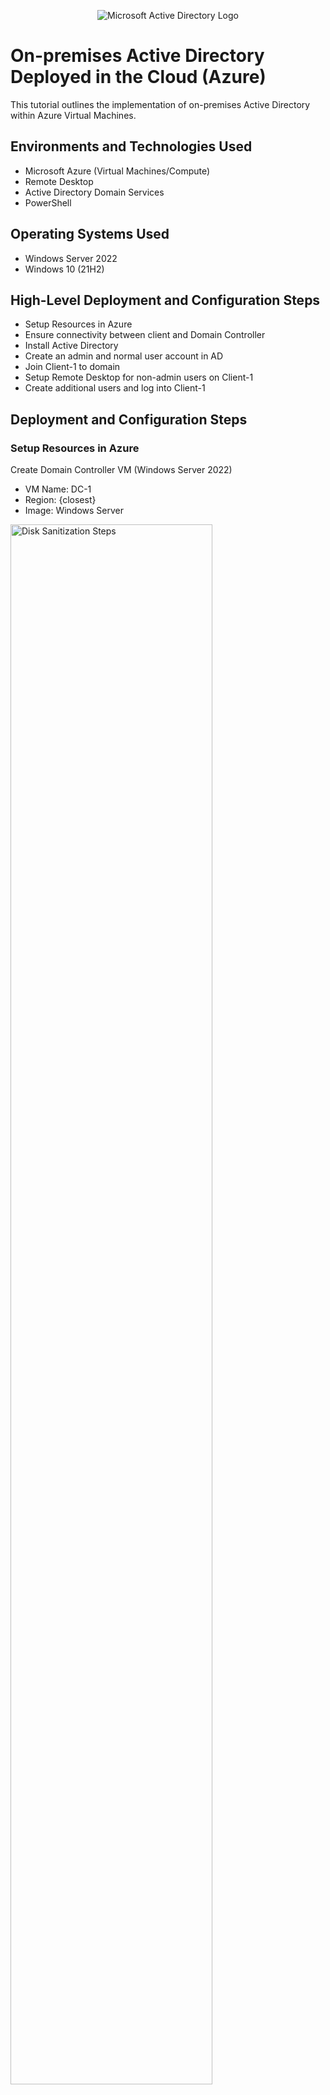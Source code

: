 <p align="center">
<img src="https://i.imgur.com/pU5A58S.png" alt="Microsoft Active Directory Logo"/>
</p>

<h1>On-premises Active Directory Deployed in the Cloud (Azure)</h1>
This tutorial outlines the implementation of on-premises Active Directory within Azure Virtual Machines.<br />


<h2>Environments and Technologies Used</h2>

- Microsoft Azure (Virtual Machines/Compute)
- Remote Desktop
- Active Directory Domain Services
- PowerShell

<h2>Operating Systems Used </h2>

- Windows Server 2022
- Windows 10 (21H2)

<h2>High-Level Deployment and Configuration Steps</h2>

- Setup Resources in Azure
- Ensure connectivity between client and Domain Controller
- Install Active Directory
- Create an admin and normal user account in AD
- Join Client-1 to domain
- Setup Remote Desktop for non-admin users on Client-1
- Create additional users and log into Client-1

<h2>Deployment and Configuration Steps</h2>

<h3>Setup Resources in Azure</h3>

<p>
Create Domain Controller VM (Windows Server 2022)
</p>
<ul>
	<li>VM Name: DC-1</li>
	<li>Region: {closest}</li>
	<li>Image: Windows Server</li>
</ul>
<p>
<img src="https://i.imgur.com/nwnKaoR.png" height="80%" width="80%" alt="Disk Sanitization Steps"/>
</p>

<br />

<p>
Create Client-1 VM
</p>
<ul>
	<li>VM Name: Client-1</li>
	<li>Region: {same as DC-1}</li>
	<li>Image: Windows 10</li>
</ul>
<p>
<img src="https://i.imgur.com/FF47ZeR.png" height="80%" width="80%" alt="Disk Sanitization Steps"/>
</p>

<br />

<p>
Set DC-1 IP address to static
</p>
<p>
In Azure Portal: Virtual Machine -> DC-1 -> Networking -> Network Interface -> IP configurations -> select ipconfig1
</p>
<p>
<img src="https://i.imgur.com/PmVuIig.png" height="80%" width="80%" alt="Disk Sanitization Steps"/>
</p>

<br />

<p>
Ensure both VMs are in the same Vnet
</p>
<p>
<img src="https://i.imgur.com/UK0LV9x.png" height="80%" width="80%" alt="Disk Sanitization Steps"/>
<img src="https://i.imgur.com/QrTwfPu.png" height="80%" width="80%" alt="Disk Sanitization Steps"/>
</p>

<br />

<h3>Ensure connectivity between client and Domain Controller</h3>

<p>
Login to Client-1 with Remote Desktop
</p>
<ul><li>Get Client-1's pubilc IP</li><li>Use Remote Desktop Connection with username and password created during setup</li></ul>
<p>
<img src="https://i.imgur.com/wMGMxtL.png" height="80%" width="80%" alt="Disk Sanitization Steps"/>
</p>

<br />

<p>
Ping DC-1's IP
</p>
<ul></li>Get DC-1's private IP</li><li>Open Command Prompt and ping DC-1</li></ul>
<p>
<img src="https://i.imgur.com/sZ78nNw.png" height="80%" width="80%" alt="Disk Sanitization Steps"/>
</p>

<br />

<p>
Login to DC-1 and enable ICMPv4
</p>
<ul><li>Log in to DC-1 using public IP</li><li>Open Windows Firewall</li></ul>
<p>
<img src="https://i.imgur.com/sZp2ppF.png" height="80%" width="80%" alt="Disk Sanitization Steps"/>
</p>
<p>
Set Inbound Rules
</p>
<p>Inbound Rules -> sort by Protocol -> enable both echo request rules</p>
<p>
<img src="https://i.imgur.com/iDRiQKH.png" height="80%" width="80%" alt="Disk Sanitization Steps"/>
</p>

<br />

<p>
Check back on Client-1 to see ping succeed
</p>
<p>
<img src="https://i.imgur.com/boOszDv.png" height="80%" width="80%" alt="Disk Sanitization Steps"/>
</p>

<br />

<h3>Install Active Directory</h3>

<p>
Switch back to DC-1 -> open Server Manager -> Dashboard -> Add roles and features
</p>
<p>
<img src="https://i.imgur.com/C3fMqfw.png" height="80%" width="80%" alt="Disk Sanitization Steps"/>
</p>

<br />

<p>
Install Active Directory Domain Services
</p>
<p>
<img src="https://i.imgur.com/0U0dObk.png" height="80%" width="80%" alt="Disk Sanitization Steps"/>
</p>

<br />

<p>
Click flag on top right and promote server to domain controller
</p>
<p>
<img src="https://i.imgur.com/5LZNtg3.png" height="80%" width="80%" alt="Disk Sanitization Steps"/>
</p>

<br />

<p>
Create domain name
</p>
<p>
<img src="https://i.imgur.com/ccBEUYz.png" height="80%" width="80%" alt="Disk Sanitization Steps"/>
</p>

<br />

<p>
After installing VM will be restarted
</p>
<p>
<img src="https://i.imgur.com/AB4hi7q.png" height="80%" width="80%" alt="Disk Sanitization Steps"/>
</p>

<br />

<p>
Re-login to DC-1 using {root-domain-name}/{username}
</p>
<p>
<img src="https://i.imgur.com/pCSKk4y.png" height="80%" width="80%" alt="Disk Sanitization Steps"/>
</p>

<br />

<h3>Create an admin and normal user account in AD</h3>

<p>
Open Active Directory Users and Computers
</p>
<p>
<img src="https://i.imgur.com/lpGxlPs.png" height="80%" width="80%" alt="Disk Sanitization Steps"/>
</p>

<br />

<p>
Create a new Organizational Unit called "_EMPLOYEES" and one called "_ADMINS"
</p>
<p>
<img src="https://i.imgur.com/NtKXrVb.png" height="80%" width="80%" alt="Disk Sanitization Steps"/>
</p>

<br />

<p>
In _ADMINS folder, right click and create new user
</p>
<p>
<img src="https://i.imgur.com/9Ri8jkf.png" height="80%" width="80%" alt="Disk Sanitization Steps"/>
</p>

<br />

<p>
Right click on user and go to properties -> member of -> add -> Domain Admins
</p>
<p>
<img src="https://i.imgur.com/yy0WXvi.png" height="80%" width="80%" alt="Disk Sanitization Steps"/>
</p>

<br />

<p>
Logout of DC-1
</p>
<p>
<img src="https://i.imgur.com/C9EQFQu.png" height="80%" width="80%" alt="Disk Sanitization Steps"/>
</p>

<br />

<p>
Log in with newly created admin user
</p>
<p>
<img src="https://i.imgur.com/ooMJ7ET.png" height="80%" width="80%" alt="Disk Sanitization Steps"/>
</p>

<br />

<h3>Join Client-1 to domain</h3>

<p>
Change Client-1's DNS to DC-1's private IP in Azure Portal
</p>
<ul><li>Get DC-1's private IP</li><li>Go to Client-1 -> Networking -> Network Interface -> DNS servers</li><li>Click Custom and paste DC-1's private IP and Save</li></ul>
<p>
<img src="https://i.imgur.com/kSgCgb9.png" height="80%" width="80%" alt="Disk Sanitization Steps"/>
</p>

<br />

<p>
Restart Client-1
</p>
<p>
<img src="https://i.imgur.com/5sbz2R4.png" height="80%" width="80%" alt="Disk Sanitization Steps"/>
</p>

<br />

<p>
Join Client-1 to the domain
</p>
<p>Right click start -> System -> Rename this PC -> Change -> Domain -> type {domain name}</p>
<p>
<img src="https://i.imgur.com/u3vwxr2.png" height="80%" width="80%" alt="Disk Sanitization Steps"/>
</p>

<br />

<p>
Enter admin username and password and restart
</p>
<p>
<img src="https://i.imgur.com/ANFRgRB.png" height="80%" width="80%" alt="Disk Sanitization Steps"/>
</p>

<br />

<h3>Setup Remote Desktop for non-admin users on Client-1</h3>

<p>
Log in to Client-1 with admin
</p>
<p>Right click start -> System -> Remote desktop -> Select users that can remotely access this PC -> Add -> Domain Users</p>
<p>
<img src="https://i.imgur.com/G8L5EKq.png" height="80%" width="80%" alt="Disk Sanitization Steps"/>
</p>

<br />

<h3>Create additional users and log into Client-1</h3>

<p>Log in to DC-1 as admin</p>
<br/>

<p>
Open PowerShell ISE as admin
</p>
<p>
<img src="https://i.imgur.com/SymjtLF.png" height="80%" width="80%" alt="Disk Sanitization Steps"/>
</p>

<br />

<p>
Create new script and paste code from https://github.com/joshmadakor1/AD_PS/blob/master/Generate-Names-Create-Users.ps1
</p>
<p>
<img src="https://i.imgur.com/TdmUdUn.png" height="80%" width="80%" alt="Disk Sanitization Steps"/>
</p>
<p>Run the script</p>
<br />

<p>Log in to Client-1 with a random newly created user</p>
<p>
Active Directory Users and Computers -> _EMPLOYEES folder -> right click any user -> Properties -> Account -> copy logon name	
</p>
<p>
<img src="https://i.imgur.com/TL6JzUU.png" height="80%" width="80%" alt="Disk Sanitization Steps"/>
</p>
<p>
Log out of Client-1 and log in with new username
</p>
